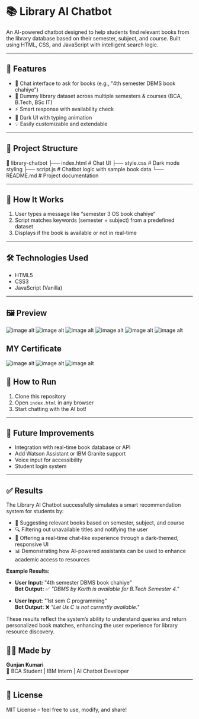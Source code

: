 # 📚 Library AI Chatbot

An AI-powered chatbot designed to help students find relevant books from the library database based on their semester, subject, and course. Built using HTML, CSS, and JavaScript with intelligent search logic.

---

## 🚀 Features

- 💬 Chat interface to ask for books (e.g., "4th semester DBMS book chahiye")
- 📖 Dummy library dataset across multiple semesters & courses (BCA, B.Tech, BSc IT)
- ⚡ Smart response with availability check
- 🌙 Dark UI with typing animation
- 💡 Easily customizable and extendable

---

## 📁 Project Structure

📂 library-chatbot
├── index.html # Chat UI
├── style.css # Dark mode styling
├── script.js # Chatbot logic with sample book data
└── README.md # Project documentation


---

## 🧠 How It Works

1. User types a message like “semester 3 OS book chahiye”
2. Script matches keywords (semester + subject) from a predefined dataset
3. Displays if the book is available or not in real-time

---

## 🛠️ Technologies Used

- HTML5
- CSS3
- JavaScript (Vanilla)

---

## 🖼️ Preview
![image alt](https://github.com/Gunj08/Library-_AI-_Chatbot/blob/9ac13a7637a4ba5f4e60c385a9f2c72186372403/Screenshot%202025-08-03%20193922.png)
![image alt](https://github.com/Gunj08/Library-_AI-_Chatbot/blob/98bcfd161c459c6eaee2fbdf933ceb38e30b8aab/Screenshot%202025-08-03%20193946.png)
![image alt](https://github.com/Gunj08/Library-_AI-_Chatbot/blob/43c9ea45430b4538ab419edacc9b56f7c46369a8/Screenshot%202025-08-03%20194011.png)
![image alt](https://github.com/Gunj08/Library-_AI-_Chatbot/blob/a4c91dea3ae900d60cd8b8415de1f1731ebc5cb9/Screenshot%202025-08-03%20194022.png)
![image alt](https://github.com/Gunj08/Library-_AI-_Chatbot/blob/1d4a58b01e00a566891c21b51cc535d8ccad238f/Screenshot%202025-08-03%20194041.png)
![image alt](https://github.com/Gunj08/Library-_AI-_Chatbot/blob/c8132ca3e9f9f1455efbf916ae17673c286a1b99/Screenshot%202025-08-03%20194205.png)

## MY Certificate
![image alt](https://github.com/Gunj08/Library-_AI-_Chatbot/blob/main/Journy_to_cloud_page-0001.jpg?raw=true)
![image alt](https://github.com/Gunj08/Library-_AI-_Chatbot/blob/main/RAG_Lab.jpg?raw=true)
![image alt]()



## 🔧 How to Run

1. Clone this repository
2. Open `index.html` in any browser
3. Start chatting with the AI bot!

---

## 🧩 Future Improvements

- Integration with real-time book database or API
- Add Watson Assistant or IBM Granite support
- Voice input for accessibility
- Student login system

---


## ✅ Results

The Library AI Chatbot successfully simulates a smart recommendation system for students by:

- 📖 Suggesting relevant books based on semester, subject, and course
- 🔍 Filtering out unavailable titles and notifying the user
- 🤖 Offering a real-time chat-like experience through a dark-themed, responsive UI
- 📊 Demonstrating how AI-powered assistants can be used to enhance academic access to resources

**Example Results:**

- **User Input:** "4th semester DBMS book chahiye"  
  **Bot Output:** ✅ *"DBMS by Korth is available for B.Tech Semester 4."*

- **User Input:** "1st sem C programming"  
  **Bot Output:** ❌ *"Let Us C is not currently available."*

These results reflect the system’s ability to understand queries and return personalized book matches, enhancing the user experience for library resource discovery.


## 🙋‍♀️ Made by

**Gunjan Kumari**  
📘 BCA Student | IBM Intern | AI Chatbot Developer

---

## 📄 License

MIT License – feel free to use, modify, and share!


